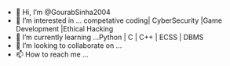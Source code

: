 - 👋 Hi, I’m @GourabSinha2004
- 👀 I’m interested in ... competative coding| CyberSecurity |Game Development |Ethical Hacking
- 🌱 I’m currently learning ...Python | C | C++ | ECSS | DBMS
- 💞️ I’m looking to collaborate on ...
- 📫 How to reach me ...

<!---
GourabSinha2004/GourabSinha2004 is a ✨ special ✨ repository because its `README.md` (this file) appears on your GitHub profile.
You can click the Preview link to take a look at your changes.
--->
